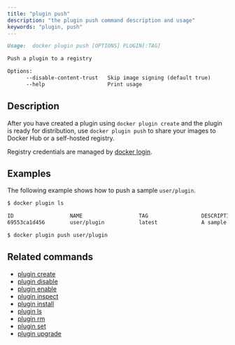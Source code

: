 ```yaml
---
title: "plugin push"
description: "the plugin push command description and usage"
keywords: "plugin, push"
---
```


<!-- This file is maintained within the docker/cli GitHub
     repository at https://github.com/yuyangjack/dockercli/. Make all
     pull requests against that repo. If you see this file in
     another repository, consider it read-only there, as it will
     periodically be overwritten by the definitive file. Pull
     requests which include edits to this file in other repositories
     will be rejected.
-->

```markdown
Usage:	docker plugin push [OPTIONS] PLUGIN[:TAG]

Push a plugin to a registry

Options:
      --disable-content-trust   Skip image signing (default true)
      --help                    Print usage
```

## Description

After you have created a plugin using `docker plugin create` and the plugin is
ready for distribution, use `docker plugin push` to share your images to Docker
Hub or a self-hosted registry.

Registry credentials are managed by [docker login](login.md).

## Examples

The following example shows how to push a sample `user/plugin`.

```bash
$ docker plugin ls

ID                  NAME                  TAG                 DESCRIPTION                ENABLED
69553ca1d456        user/plugin           latest              A sample plugin for Docker false

$ docker plugin push user/plugin
```

## Related commands

* [plugin create](plugin_create.md)
* [plugin disable](plugin_disable.md)
* [plugin enable](plugin_enable.md)
* [plugin inspect](plugin_inspect.md)
* [plugin install](plugin_install.md)
* [plugin ls](plugin_ls.md)
* [plugin rm](plugin_rm.md)
* [plugin set](plugin_set.md)
* [plugin upgrade](plugin_upgrade.md)
